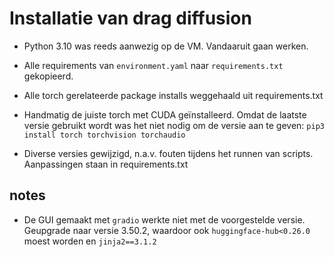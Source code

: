 # Installatie van drag diffusion

- Python 3.10 was reeds aanwezig op de VM. Vandaaruit gaan werken.

- Alle requirements van `environment.yaml` naar `requirements.txt` gekopieerd.

- Alle torch gerelateerde package installs weggehaald uit requirements.txt

- Handmatig de juiste torch met CUDA geïnstalleerd. Omdat de laatste versie gebruikt wordt was het niet nodig om de versie aan te geven: ```pip3 install torch torchvision torchaudio```

- Diverse versies gewijzigd, n.a.v. fouten tijdens het runnen van scripts. Aanpassingen staan in requirements.txt

## notes
- De GUI gemaakt met `gradio` werkte niet met de voorgestelde versie. Geupgrade naar versie 3.50.2, waardoor ook `huggingface-hub<0.26.0` moest worden en `jinja2==3.1.2`